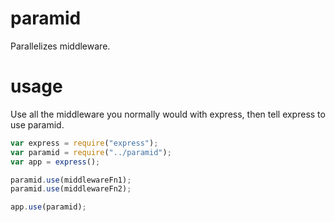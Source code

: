 # paramid
Parallelizes middleware.

# usage
Use all the middleware you normally would with express, then tell express to use paramid.

``` javascript
var express = require("express");
var paramid = require("../paramid");
var app = express();

paramid.use(middlewareFn1);
paramid.use(middlewareFn2);

app.use(paramid);
```
